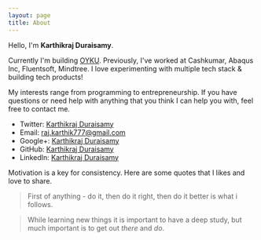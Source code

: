 ```yaml
---
layout: page
title: About
---
```



Hello, I'm <strong>Karthikraj Duraisamy</strong>.

Currently I'm building [OYKU](https://oykuapp.com). Previously, I've worked at Cashkumar, Abaqus Inc, Fluentsoft, Mindtree.
I love experimenting with multiple tech stack & building tech products!

My interests range from programming to entrepreneurship. If you have questions or need help with anything that you think I can help you with, feel free to contact me.

<ul>
<li>Twitter: <a href="https://twitter.com/MeKarthikraj">Karthikraj Duraisamy</a></li>
<li>Email: <a href="mailto:raj.karthik777@gmail.com">raj.karthik777@gmail.com</a></li>
<li>Google+: <a href="https://plus.google.com/+karthikrajduraisamyprofile/">Karthikraj Duraisamy</a></li>
<li>GitHub: <a href="https://github.com/karthikraj-duraisamy">Karthikraj Duraisamy</a></li>
<li>LinkedIn: <a href="https://in.linkedin.com/in/karthikrajduraisamy">Karthikraj Duraisamy</a></li>
</ul>


Motivation is a key for consistency. Here are some quotes that I likes and love to share.

> First of anything - do it, then do it right, then do it better is what i follows.

> While learning new things it is important to have a deep study, but much important is to get out *there* and *do*.
